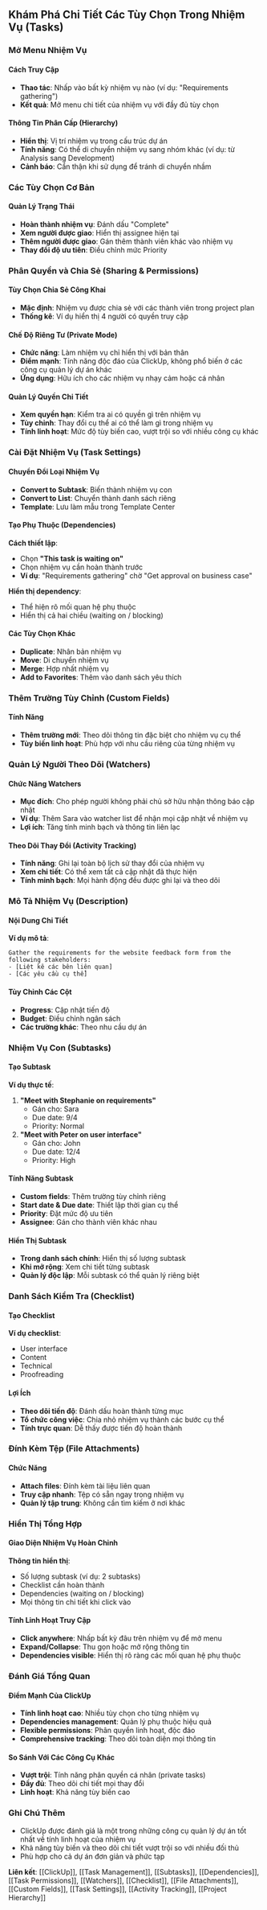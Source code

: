 ## Khám Phá Chi Tiết Các Tùy Chọn Trong Nhiệm Vụ (Tasks)

### Mở Menu Nhiệm Vụ

#### Cách Truy Cập

- **Thao tác**: Nhấp vào bất kỳ nhiệm vụ nào (ví dụ: "Requirements gathering")
- **Kết quả**: Mở menu chi tiết của nhiệm vụ với đầy đủ tùy chọn


#### Thông Tin Phân Cấp (Hierarchy)

- **Hiển thị**: Vị trí nhiệm vụ trong cấu trúc dự án
- **Tính năng**: Có thể di chuyển nhiệm vụ sang nhóm khác (ví dụ: từ Analysis sang Development)
- **Cảnh báo**: Cẩn thận khi sử dụng để tránh di chuyển nhầm


### Các Tùy Chọn Cơ Bản

#### Quản Lý Trạng Thái

- **Hoàn thành nhiệm vụ**: Đánh dấu "Complete"
- **Xem người được giao**: Hiển thị assignee hiện tại
- **Thêm người được giao**: Gán thêm thành viên khác vào nhiệm vụ
- **Thay đổi độ ưu tiên**: Điều chỉnh mức Priority


### Phân Quyền và Chia Sẻ (Sharing \& Permissions)

#### Tùy Chọn Chia Sẻ Công Khai

- **Mặc định**: Nhiệm vụ được chia sẻ với các thành viên trong project plan
- **Thống kê**: Ví dụ hiển thị 4 người có quyền truy cập


#### Chế Độ Riêng Tư (Private Mode)

- **Chức năng**: Làm nhiệm vụ chỉ hiển thị với bản thân
- **Điểm mạnh**: Tính năng độc đáo của ClickUp, không phổ biến ở các công cụ quản lý dự án khác
- **Ứng dụng**: Hữu ích cho các nhiệm vụ nhạy cảm hoặc cá nhân


#### Quản Lý Quyền Chi Tiết

- **Xem quyền hạn**: Kiểm tra ai có quyền gì trên nhiệm vụ
- **Tùy chỉnh**: Thay đổi cụ thể ai có thể làm gì trong nhiệm vụ
- **Tính linh hoạt**: Mức độ tùy biến cao, vượt trội so với nhiều công cụ khác


### Cài Đặt Nhiệm Vụ (Task Settings)

#### Chuyển Đổi Loại Nhiệm Vụ

- **Convert to Subtask**: Biến thành nhiệm vụ con
- **Convert to List**: Chuyển thành danh sách riêng
- **Template**: Lưu làm mẫu trong Template Center


#### Tạo Phụ Thuộc (Dependencies)

**Cách thiết lập**:

- Chọn **"This task is waiting on"**
- Chọn nhiệm vụ cần hoàn thành trước
- **Ví dụ**: "Requirements gathering" chờ "Get approval on business case"

**Hiển thị dependency**:

- Thể hiện rõ mối quan hệ phụ thuộc
- Hiển thị cả hai chiều (waiting on / blocking)


#### Các Tùy Chọn Khác

- **Duplicate**: Nhân bản nhiệm vụ
- **Move**: Di chuyển nhiệm vụ
- **Merge**: Hợp nhất nhiệm vụ
- **Add to Favorites**: Thêm vào danh sách yêu thích


### Thêm Trường Tùy Chỉnh (Custom Fields)

#### Tính Năng

- **Thêm trường mới**: Theo dõi thông tin đặc biệt cho nhiệm vụ cụ thể
- **Tùy biến linh hoạt**: Phù hợp với nhu cầu riêng của từng nhiệm vụ


### Quản Lý Người Theo Dõi (Watchers)

#### Chức Năng Watchers

- **Mục đích**: Cho phép người không phải chủ sở hữu nhận thông báo cập nhật
- **Ví dụ**: Thêm Sara vào watcher list để nhận mọi cập nhật về nhiệm vụ
- **Lợi ích**: Tăng tính minh bạch và thông tin liên lạc


#### Theo Dõi Thay Đổi (Activity Tracking)

- **Tính năng**: Ghi lại toàn bộ lịch sử thay đổi của nhiệm vụ
- **Xem chi tiết**: Có thể xem tất cả cập nhật đã thực hiện
- **Tính minh bạch**: Mọi hành động đều được ghi lại và theo dõi


### Mô Tả Nhiệm Vụ (Description)

#### Nội Dung Chi Tiết

**Ví dụ mô tả**:

```
Gather the requirements for the website feedback form from the following stakeholders:
- [Liệt kê các bên liên quan]
- [Các yêu cầu cụ thể]
```


#### Tùy Chỉnh Các Cột

- **Progress**: Cập nhật tiến độ
- **Budget**: Điều chỉnh ngân sách
- **Các trường khác**: Theo nhu cầu dự án


### Nhiệm Vụ Con (Subtasks)

#### Tạo Subtask

**Ví dụ thực tế**:

1. **"Meet with Stephanie on requirements"**
    - Gán cho: Sara
    - Due date: 9/4
    - Priority: Normal
2. **"Meet with Peter on user interface"**
    - Gán cho: John
    - Due date: 12/4
    - Priority: High

#### Tính Năng Subtask

- **Custom fields**: Thêm trường tùy chỉnh riêng
- **Start date \& Due date**: Thiết lập thời gian cụ thể
- **Priority**: Đặt mức độ ưu tiên
- **Assignee**: Gán cho thành viên khác nhau


#### Hiển Thị Subtask

- **Trong danh sách chính**: Hiển thị số lượng subtask
- **Khi mở rộng**: Xem chi tiết từng subtask
- **Quản lý độc lập**: Mỗi subtask có thể quản lý riêng biệt


### Danh Sách Kiểm Tra (Checklist)

#### Tạo Checklist

**Ví dụ checklist**:

- User interface
- Content
- Technical
- Proofreading


#### Lợi Ích

- **Theo dõi tiến độ**: Đánh dấu hoàn thành từng mục
- **Tổ chức công việc**: Chia nhỏ nhiệm vụ thành các bước cụ thể
- **Tính trực quan**: Dễ thấy được tiến độ hoàn thành


### Đính Kèm Tệp (File Attachments)

#### Chức Năng

- **Attach files**: Đính kèm tài liệu liên quan
- **Truy cập nhanh**: Tệp có sẵn ngay trong nhiệm vụ
- **Quản lý tập trung**: Không cần tìm kiếm ở nơi khác


### Hiển Thị Tổng Hợp

#### Giao Diện Nhiệm Vụ Hoàn Chỉnh

**Thông tin hiển thị**:

- Số lượng subtask (ví dụ: 2 subtasks)
- Checklist cần hoàn thành
- Dependencies (waiting on / blocking)
- Mọi thông tin chi tiết khi click vào


#### Tính Linh Hoạt Truy Cập

- **Click anywhere**: Nhấp bất kỳ đâu trên nhiệm vụ để mở menu
- **Expand/Collapse**: Thu gọn hoặc mở rộng thông tin
- **Dependencies visible**: Hiển thị rõ ràng các mối quan hệ phụ thuộc


### Đánh Giá Tổng Quan

#### Điểm Mạnh Của ClickUp

- **Tính linh hoạt cao**: Nhiều tùy chọn cho từng nhiệm vụ
- **Dependencies management**: Quản lý phụ thuộc hiệu quả
- **Flexible permissions**: Phân quyền linh hoạt, độc đáo
- **Comprehensive tracking**: Theo dõi toàn diện mọi thông tin


#### So Sánh Với Các Công Cụ Khác

- **Vượt trội**: Tính năng phân quyền cá nhân (private tasks)
- **Đầy đủ**: Theo dõi chi tiết mọi thay đổi
- **Linh hoạt**: Khả năng tùy biến cao


### Ghi Chú Thêm

- ClickUp được đánh giá là một trong những công cụ quản lý dự án tốt nhất về tính linh hoạt của nhiệm vụ
- Khả năng tùy biến và theo dõi chi tiết vượt trội so với nhiều đối thủ
- Phù hợp cho cả dự án đơn giản và phức tạp

**Liên kết**: [[ClickUp]], [[Task Management]], [[Subtasks]], [[Dependencies]], [[Task Permissions]], [[Watchers]], [[Checklist]], [[File Attachments]], [[Custom Fields]], [[Task Settings]], [[Activity Tracking]], [[Project Hierarchy]]

